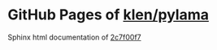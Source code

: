 GitHub Pages of [klen/pylama](https://github.com/klen/pylama.git)
===
Sphinx html documentation of [2c7f00f7](https://github.com/klen/pylama/tree/2c7f00f781e79208784edae663f29d00106c836d)
